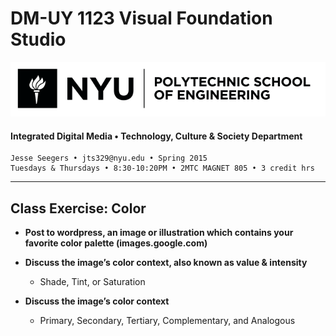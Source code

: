 # DM-UY 1123 Visual Foundation Studio

![NYU](nyu_soe_logo.png)
#### Integrated Digital Media • Technology, Culture & Society Department

    Jesse Seegers • jts329@nyu.edu • Spring 2015 
    Tuesdays & Thursdays • 8:30-10:20PM • 2MTC MAGNET 805 • 3 credit hrs

---

## Class Exercise: Color

* **Post to wordpress, an image or illustration which contains your favorite color palette (images.google.com)**

* **Discuss the image’s color context, also known as value & intensity**
  * Shade, Tint, or Saturation 

* **Discuss the image’s color context**
  * Primary, Secondary, Tertiary, Complementary, and Analogous

